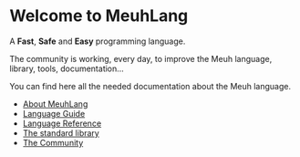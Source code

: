 # Welcome to MeuhLang

A **Fast**, **Safe** and **Easy** programming language.

The community is working, every day, to improve the Meuh language, library, tools, documentation...

You can find here all the needed documentation about the Meuh language.

* [About MeuhLang](about/)
* [Language Guide](guide/)
* [Language Reference](reference/)
* [The standard library](stdlib/)
* [The Community](community/)
